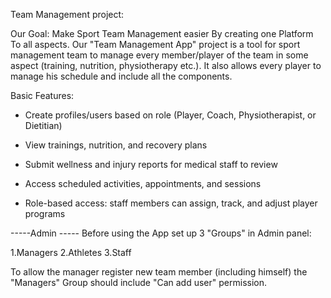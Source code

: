 Team Management project:

Our Goal: Make Sport Team Management easier By creating one Platform To all aspects.
Our "Team Management App" project is a tool for sport management team to manage every member/player of the team in some aspect (training, nutrition, physiotherapy etc.).
It also allows every player to manage his schedule and include all the components. 

Basic Features: 

- Create profiles/users based on role (Player, Coach, Physiotherapist, or Dietitian)

- View trainings, nutrition, and recovery plans

- Submit wellness and injury reports for medical staff to review 

- Access scheduled activities, appointments, and sessions

- Role-based access: staff members can assign, track, and adjust player programs

-----Admin -----
Before using the App set up 3 "Groups" in Admin panel:

1.Managers
2.Athletes
3.Staff 

To allow the manager register new team member (including himself) the "Managers" Group should include "Can add user" permission.

